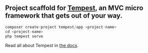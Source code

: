 ## Project scaffold for [Tempest](https://github.com/tempestphp), an MVC micro framework that gets out of your way.

```php
composer create-project tempest/app <project-name>
cd <project-name>
php tempest serve
```

Read all about Tempest in [the docs](https://github.com/tempestphp/tempest-docs/blob/master/01-getting-started.md).